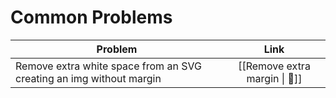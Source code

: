 # Common Problems

| Problem                                                             |             Link              |
| ------------------------------------------------------------------- | :---------------------------: |
| Remove extra white space from an SVG creating an img without margin | [[Remove extra margin \| 🌭]] |
